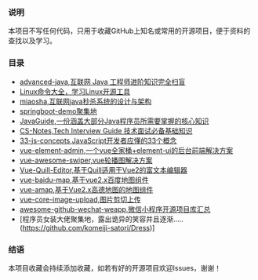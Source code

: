 ### 说明

本项目不写任何代码，只用于收藏GitHub上知名或常用的开源项目，便于资料的查找以及学习。

### 目录
- [advanced-java,互联网 Java 工程师进阶知识完全扫盲](https://github.com/doocs/advanced-java)
- [Linux命令大全，学习Linux开源工具](https://github.com/jaywcjlove/linux-command)
- [miaosha,互联网java秒杀系统的设计与架构](https://github.com/qiurunze123/miaosha)
- [springboot-demo聚集地](https://github.com/xkcoding/spring-boot-demo)
- [JavaGuide,一份涵盖大部分Java程序员所需要掌握的核心知识](https://github.com/Snailclimb/JavaGuide)
- [CS-Notes,Tech Interview Guide 技术面试必备基础知识](https://github.com/CyC2018/CS-Notes)
- [33-js-concepts,JavaScript开发者应懂的33个概念](https://github.com/stephentian/33-js-concepts)
- [vue-element-admin,一个vue全家桶+element-ui的后台前端解决方案](https://github.com/PanJiaChen/vue-element-admin/blob/master/README.zh-CN.md)
- [vue-awesome-swiper,vue轮播图解决方案](https://github.com/surmon-china/vue-awesome-swiper)
- [Vue-Quill-Editor,基于Quill适用于Vue2的富文本编辑器](https://github.com/surmon-china/vue-quill-editor)
- [vue-baidu-map,基于vue2.x百度地图组件](https://github.com/Dafrok/vue-baidu-map)
- [vue-amap,基于Vue2.x高德地图的地图组件](https://github.com/ElemeFE/vue-amap)
- [vue-core-image-upload,图片剪切上传](https://github.com/Vanthink-UED/vue-core-image-upload) 
- [awesome-github-wechat-weapp,微信小程序开源项目库汇总](https://github.com/opendigg/awesome-github-wechat-weapp)
- [程序员女装大佬聚集地，露出诡异的笑容并且逐渐.....(https://github.com/komeiji-satori/Dress)]

### 结语
本项目收藏会持续添加收藏，如若有好的开源项目欢迎Issues，谢谢！

